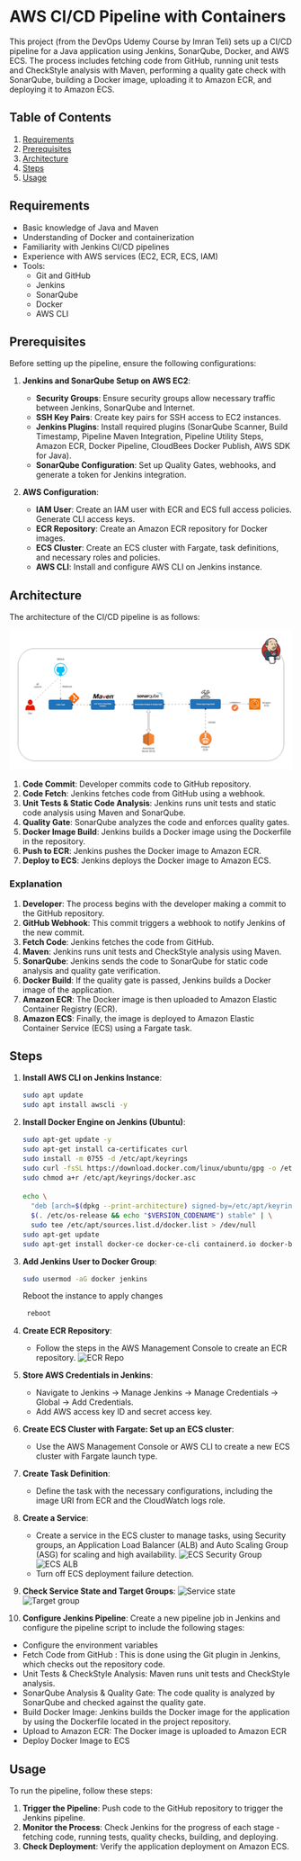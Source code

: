 # AWS CI/CD Pipeline with Containers

This project (from the DevOps Udemy Course by Imran Teli) sets up a CI/CD pipeline for a Java application using Jenkins, SonarQube, Docker, and AWS ECS. The process includes fetching code from GitHub, running unit tests and CheckStyle analysis with Maven, performing a quality gate check with SonarQube, building a Docker image, uploading it to Amazon ECR, and deploying it to Amazon ECS.

## Table of Contents

1. [Requirements](#requirements)
2. [Prerequisites](#prerequisites)
3. [Architecture](#architecture)
4. [Steps](#steps)
5. [Usage](#usage)

## Requirements

- Basic knowledge of Java and Maven
- Understanding of Docker and containerization
- Familiarity with Jenkins CI/CD pipelines
- Experience with AWS services (EC2, ECR, ECS, IAM)
- Tools:
    - Git and GitHub
    - Jenkins
    - SonarQube
    - Docker
    - AWS CLI

## Prerequisites

Before setting up the pipeline, ensure the following configurations:

1. **Jenkins and SonarQube Setup on AWS EC2**:
    - **Security Groups**: Ensure security groups allow necessary traffic between Jenkins, SonarQube and Internet.
    - **SSH Key Pairs**: Create key pairs for SSH access to EC2 instances.
    - **Jenkins Plugins**: Install required plugins (SonarQube Scanner, Build Timestamp, Pipeline Maven Integration, Pipeline Utility Steps, Amazon ECR, Docker Pipeline, CloudBees Docker Publish, AWS SDK for Java).
    - **SonarQube Configuration**: Set up Quality Gates, webhooks, and generate a token for Jenkins integration.

2. **AWS Configuration**:
    - **IAM User**: Create an IAM user with ECR and ECS full access policies. Generate CLI access keys.
    - **ECR Repository**: Create an Amazon ECR repository for Docker images.
    - **ECS Cluster**: Create an ECS cluster with Fargate, task definitions, and necessary roles and policies.
    - **AWS CLI**: Install and configure AWS CLI on Jenkins instance.

## Architecture

The architecture of the CI/CD pipeline is as follows:

![Architecture Diagram](awscicd-architecture.png)

1. **Code Commit**: Developer commits code to GitHub repository.
2. **Code Fetch**: Jenkins fetches code from GitHub using a webhook.
3. **Unit Tests & Static Code Analysis**: Jenkins runs unit tests and static code analysis using Maven and SonarQube.
4. **Quality Gate**: SonarQube analyzes the code and enforces quality gates.
5. **Docker Image Build**: Jenkins builds a Docker image using the Dockerfile in the repository.
6. **Push to ECR**: Jenkins pushes the Docker image to Amazon ECR.
7. **Deploy to ECS**: Jenkins deploys the Docker image to Amazon ECS.

### Explanation
1. **Developer**: The process begins with the developer making a commit to the GitHub repository.
2. **GitHub Webhook**: This commit triggers a webhook to notify Jenkins of the new commit.
3. **Fetch Code**: Jenkins fetches the code from GitHub.
4. **Maven**: Jenkins runs unit tests and CheckStyle analysis using Maven.
5. **SonarQube**: Jenkins sends the code to SonarQube for static code analysis and quality gate verification.
6. **Docker Build**: If the quality gate is passed, Jenkins builds a Docker image of the application.
7. **Amazon ECR**: The Docker image is then uploaded to Amazon Elastic Container Registry (ECR).
8. **Amazon ECS**: Finally, the image is deployed to Amazon Elastic Container Service (ECS) using a Fargate task.

## Steps

1. **Install AWS CLI on Jenkins Instance**:
    ```sh
    sudo apt update
    sudo apt install awscli -y
    ```

2. **Install Docker Engine on Jenkins (Ubuntu)**:
    ```sh
    sudo apt-get update -y
    sudo apt-get install ca-certificates curl
    sudo install -m 0755 -d /etc/apt/keyrings
    sudo curl -fsSL https://download.docker.com/linux/ubuntu/gpg -o /etc/apt/keyrings/docker.asc
    sudo chmod a+r /etc/apt/keyrings/docker.asc

    echo \
      "deb [arch=$(dpkg --print-architecture) signed-by=/etc/apt/keyrings/docker.asc] https://download.docker.com/linux/ubuntu \
      $(. /etc/os-release && echo "$VERSION_CODENAME") stable" | \
      sudo tee /etc/apt/sources.list.d/docker.list > /dev/null
    sudo apt-get update
    sudo apt-get install docker-ce docker-ce-cli containerd.io docker-buildx-plugin docker-compose-plugin -y
    ```

3. **Add Jenkins User to Docker Group**:
    ```sh
    sudo usermod -aG docker jenkins
   ```
   Reboot the instance to apply changes
   ```sh
    reboot
    ```

4. **Create ECR Repository**:
    - Follow the steps in the AWS Management Console to create an ECR repository.
   ![ECR Repo](./img/ecr-repo.png)

5. **Store AWS Credentials in Jenkins**:
    - Navigate to Jenkins -> Manage Jenkins -> Manage Credentials -> Global -> Add Credentials.
    - Add AWS access key ID and secret access key.

6. **Create ECS Cluster with Fargate: Set up an ECS cluster**:
    - Use the AWS Management Console or AWS CLI to create a new ECS cluster with Fargate launch type.

7. **Create Task Definition**:
    - Define the task with the necessary configurations, including the image URI from ECR and the CloudWatch logs role.

8. **Create a Service**:
    - Create a service in the ECS cluster to manage tasks, using Security groups, an Application Load Balancer (ALB) and Auto Scaling Group (ASG) for scaling and high availability.
      ![ECS Security Group](./img/ecs-sg.png)
      ![ECS ALB](./img/ecs-alb.png)
    - Turn off ECS deployment failure detection.

9. **Check Service State and Target Groups**:
![Service state](./img/service-state.png)
![Target group](./img/target-group.png)

10. **Configure Jenkins Pipeline**:
Create a new pipeline job in Jenkins and configure the pipeline script to include the following stages:
- Configure the environment variables
- Fetch Code from GitHub : This is done using the Git plugin in Jenkins, which checks out the repository code.
- Unit Tests & CheckStyle Analysis: Maven runs unit tests and CheckStyle analysis.
- SonarQube Analysis & Quality Gate: The code quality is analyzed by SonarQube and checked against the quality gate.
- Build Docker Image: Jenkins builds the Docker image for the application by using the Dockerfile located in the project repository.
- Upload to Amazon ECR: The Docker image is uploaded to Amazon ECR
- Deploy Docker Image to ECS

## Usage
To run the pipeline, follow these steps:

1. **Trigger the Pipeline**: Push code to the GitHub repository to trigger the Jenkins pipeline.
2. **Monitor the Process**: Check Jenkins for the progress of each stage - fetching code, running tests, quality checks, building, and deploying.
3. **Check Deployment**: Verify the application deployment on Amazon ECS.